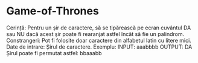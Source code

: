 # Game-of-Thrones
Cerință:
	Pentru un șir de caractere, să se tipărească pe ecran cuvântul DA sau NU dacă acest șir poate fi rearanjat astfel încât să fie un palindrom.
Constrangeri:
	Pot fi folosite doar caractere din alfabetul latin cu litere mici.
Date de intrare:
	Șirul de caractere.
Exemplu:
INPUT:
aaabbbb
OUTPUT:
DA
Șirul poate fi permutat astfel: bbaaabb
